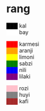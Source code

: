 # rang

<span style="color:black;">███</span> kal  
<span style="color:white;">███</span> bay

<span style="color:red;">███</span> karmesi  
<span style="color:orange;">███</span> aranji  
<span style="color:yellow;">███</span> limoni  
<span style="color:green;">███</span> sabzi  
<span style="color:blue;">███</span> nili  
<span style="color:purple;">███</span> lilaki  

<span style="color:pink;">███</span> rozi  
<span style="color:grey;">███</span> huyi  
<span style="color:brown;">███</span> kafi  

